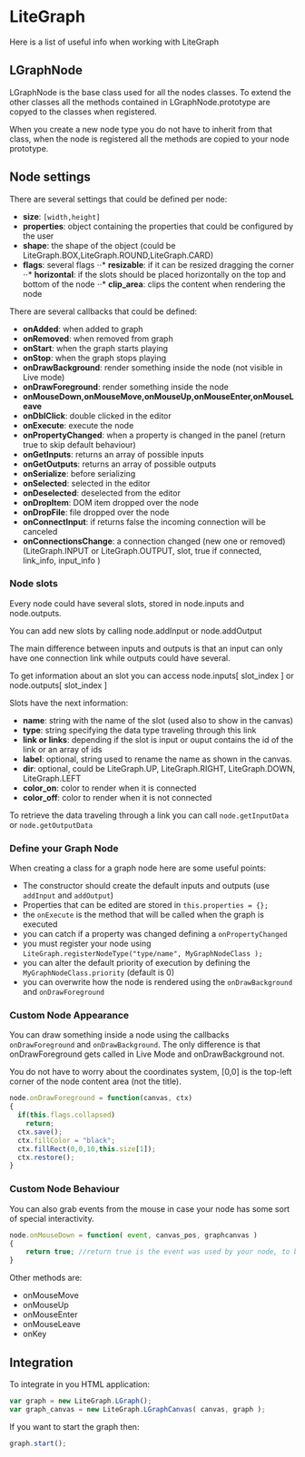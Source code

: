 # LiteGraph

Here is a list of useful info when working with LiteGraph

## LGraphNode

LGraphNode is the base class used for all the nodes classes.
To extend the other classes all the methods contained in LGraphNode.prototype are copyed to the classes when registered.

When you create a new node type you do not have to inherit from that class, when the node is registered all the methods are copied to your node prototype.

## Node settings

There are several settings that could be defined per node:
* **size**: ```[width,height]``` 
* **properties**: object containing the properties that could be configured by the user
* **shape**: the shape of the object (could be LiteGraph.BOX,LiteGraph.ROUND,LiteGraph.CARD)
* **flags**: several flags
⋅⋅* **resizable**: if it can be resized dragging the corner
⋅⋅* **horizontal**: if the slots should be placed horizontally on the top and bottom of the node
⋅⋅* **clip_area**: clips the content when rendering the node

There are several callbacks that could be defined:
* **onAdded**: when added to graph
* **onRemoved**: when removed from graph
* **onStart**:	when the graph starts playing
* **onStop**:	when the graph stops playing
* **onDrawBackground**: render something inside the node (not visible in Live mode)
* **onDrawForeground**: render something inside the node
* **onMouseDown,onMouseMove,onMouseUp,onMouseEnter,onMouseLeave**
* **onDblClick**: double clicked in the editor
* **onExecute**: execute the node
* **onPropertyChanged**: when a property is changed in the panel (return true to skip default behaviour)
* **onGetInputs**: returns an array of possible inputs
* **onGetOutputs**: returns an array of possible outputs
* **onSerialize**: before serializing
* **onSelected**: selected in the editor
* **onDeselected**: deselected from the editor
* **onDropItem**: DOM item dropped over the node
* **onDropFile**: file dropped over the node
* **onConnectInput**: if returns false the incoming connection will be canceled
* **onConnectionsChange**: a connection changed (new one or removed) (LiteGraph.INPUT or LiteGraph.OUTPUT, slot, true if connected, link_info, input_info )


### Node slots

Every node could have several slots, stored in node.inputs and node.outputs.

You can add new slots by calling node.addInput or node.addOutput

The main difference between inputs and outputs is that an input can only have one connection link while outputs could have several.

To get information about an slot you can access node.inputs[ slot_index ]  or node.outputs[ slot_index ]

Slots have the next information:

 * **name**: string with the name of the slot (used also to show in the canvas)
 * **type**: string specifying the data type traveling through this link
 * **link or links**: depending if the slot is input or ouput contains the id of the link or an array of ids
 * **label**: optional, string used to rename the name as shown in the canvas.
 * **dir**: optional, could be LiteGraph.UP, LiteGraph.RIGHT, LiteGraph.DOWN, LiteGraph.LEFT
 * **color_on**: color to render when it is connected
 * **color_off**: color to render when it is not connected
  
 To retrieve the data traveling through a link you can call ```node.getInputData``` or ```node.getOutputData```

### Define your Graph Node

When creating a class for a graph node here are some useful points:

- The constructor should create the default inputs and outputs (use ```addInput```  and ```addOutput```)
- Properties that can be edited are stored in ```this.properties = {};```
- the ```onExecute``` is the method that will be called when the graph is executed
- you can catch if a property was changed defining a ```onPropertyChanged```
- you must register your node using ```LiteGraph.registerNodeType("type/name", MyGraphNodeClass );```
- you can alter the default priority of execution by defining the ```MyGraphNodeClass.priority``` (default is 0)
- you can overwrite how the node is rendered using the ```onDrawBackground``` and ```onDrawForeground```

### Custom Node Appearance

You can draw something inside a node using the callbacks ```onDrawForeground``` and ```onDrawBackground```. The only difference is that onDrawForeground gets called in Live Mode and onDrawBackground not.

You do not have to worry about the coordinates system, [0,0] is the top-left corner of the node content area (not the title).

```js
node.onDrawForeground = function(canvas, ctx)
{
  if(this.flags.collapsed)
    return;
  ctx.save();
  ctx.fillColor = "black";
  ctx.fillRect(0,0,10,this.size[1]);
  ctx.restore();
}
```

### Custom Node Behaviour 

You can also grab events from the mouse in case your node has some sort of special interactivity.

```js
node.onMouseDown = function( event, canvas_pos, graphcanvas )
{
    return true; //return true is the event was used by your node, to block other behaviours
}
```

Other methods are:
- onMouseMove
- onMouseUp
- onMouseEnter
- onMouseLeave
- onKey

## Integration

To integrate in you HTML application:

```js
var graph = new LiteGraph.LGraph();
var graph_canvas = new LiteGraph.LGraphCanvas( canvas, graph );
```

If you want to start the graph then:
```js
graph.start();
```

